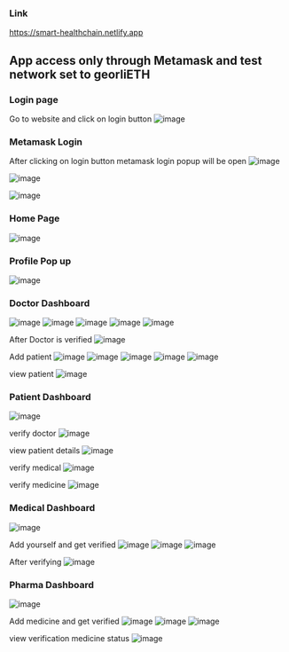 
### Link

https://smart-healthchain.netlify.app

## App access only through Metamask and test network set to georliETH

###  Login page
Go to website and click on login button
![image](https://user-images.githubusercontent.com/72648864/224256143-bf878e1f-838d-4339-aeef-188dee4e5c6f.png)

### Metamask Login
After clicking on login button metamask login popup will be open 
![image](https://user-images.githubusercontent.com/72648864/224257113-51805fa0-5709-4fa6-aced-cebfbb2ef159.png)

![image](https://user-images.githubusercontent.com/72648864/224257545-ae51fe75-9d95-4e8a-9695-bdc6d0df72de.png)

![image](https://user-images.githubusercontent.com/72648864/224257700-5e67f132-1190-4667-a8bd-0daf7a28c946.png)

### Home Page
![image](https://user-images.githubusercontent.com/72648864/224257779-c5e51d9d-ed4c-4bb8-9df0-8ec2a4fceb36.png)
### Profile Pop up
![image](https://user-images.githubusercontent.com/72648864/224257843-892d1f1e-f48b-435a-be6d-2140d417ee90.png)

### Doctor Dashboard
![image](https://user-images.githubusercontent.com/72648864/224257923-bad47992-9d19-4566-881b-c944094be74d.png)
![image](https://user-images.githubusercontent.com/72648864/224272718-4ad82c2c-36fc-488c-9d57-2e553cde47a1.png)
![image](https://user-images.githubusercontent.com/72648864/224272766-37e6bb72-cbce-4ae0-9cd6-e5a22e148826.png)
![image](https://user-images.githubusercontent.com/72648864/224272872-5388bc7d-d00a-4c30-8380-7647d14dec98.png)
![image](https://user-images.githubusercontent.com/72648864/224272918-79f893f8-2003-4379-a453-01ebf711ee33.png)

After Doctor is verified
![image](https://user-images.githubusercontent.com/72648864/224304780-4a195ab3-2b58-43e1-86b5-e2cd98ccf73d.png)

Add patient
![image](https://user-images.githubusercontent.com/72648864/224305611-61c5b540-e038-47dc-b7dd-624aee6336bc.png)
![image](https://user-images.githubusercontent.com/72648864/224305646-e4e96e4f-6827-4121-a156-9035597e2ed5.png)
![image](https://user-images.githubusercontent.com/72648864/224305662-817b4b0c-396a-49e8-95ce-c6a5afe7ac05.png)
![image](https://user-images.githubusercontent.com/72648864/224305687-09accfe9-9989-4e9a-9c22-a504534164ee.png)
![image](https://user-images.githubusercontent.com/72648864/224305748-ec85429c-8e57-49d2-b31f-60e1f7d578f8.png)

view patient
![image](https://user-images.githubusercontent.com/72648864/224306404-367e56cd-f716-49ce-a075-216ca95b394b.png)

### Patient Dashboard
![image](https://user-images.githubusercontent.com/72648864/224260435-e4748afc-7b87-4240-90a2-e8cfefa04968.png)

verify doctor
![image](https://user-images.githubusercontent.com/72648864/224265632-8fbb25cf-10b6-423b-bf8f-f0f495648410.png)

view patient details
![image](https://user-images.githubusercontent.com/72648864/224306959-cd2c8102-8300-4072-b07a-42d4bddb4521.png)

verify medical
![image](https://user-images.githubusercontent.com/72648864/224299126-1ab48a08-1182-4ea7-b601-fa40620226f7.png)

verify medicine
![image](https://user-images.githubusercontent.com/72648864/224303037-9475fb7f-574f-4a7f-ba89-73aaeed9dfe8.png)

### Medical Dashboard
![image](https://user-images.githubusercontent.com/72648864/224262940-d832723a-e067-4009-91d9-2f54c3ca41d1.png)

Add yourself and get verified
![image](https://user-images.githubusercontent.com/72648864/224303620-42f59c3a-eada-4397-8e1b-aa5437e9c200.png)
![image](https://user-images.githubusercontent.com/72648864/224303663-4c5ee48d-ff97-4fd6-adce-1d58a1f8b87e.png)
![image](https://user-images.githubusercontent.com/72648864/224303755-c4b1b4bc-69e5-40ae-9b56-6588035f1d84.png)

After verifying
![image](https://user-images.githubusercontent.com/72648864/224304393-ea5ebf2e-d428-4c55-ab13-ae40508b1c83.png)


### Pharma Dashboard
![image](https://user-images.githubusercontent.com/72648864/224263470-1c128061-9c58-4d0e-88fb-565fab8ccf05.png)

Add medicine and get verified 
![image](https://user-images.githubusercontent.com/72648864/224263591-d7cb42f4-a947-49a0-9f5b-bd67bbb477f4.png)
![image](https://user-images.githubusercontent.com/72648864/224263633-b378a446-d106-4784-be68-9960b0f2669c.png)
![image](https://user-images.githubusercontent.com/72648864/224263669-28cf3f94-0274-4fbf-9f2a-6f7c36aa26c3.png)

view verification medicine status
![image](https://user-images.githubusercontent.com/72648864/224263938-eb567037-4905-4b0d-9090-47cc7abe99ad.png)

